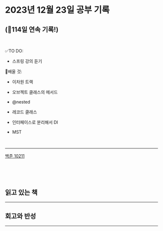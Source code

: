 # 2023년 12월 23일 공부 기록 
## (🚀114일 연속 기록!)

<br>

✅TO DO: 

- 스프링 강의 듣기

💭배울 것:

- 이차원 트랙
- 오브젝트 클래스의 메서드
- @nested
- 레코드 클래스
- 인터페이스로 분리해서 DI


- MST

<br>

---



[백준 10211](..%2F..%2F..%2FAlgorithm%2FSolvedProblem%2FDP%2F%EC%8B%A4%EB%B2%84%2F10211%2F10211.md)



<br><br><br>

## 읽고 있는 책

---





## 회고와 반성

---

